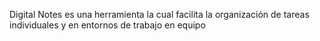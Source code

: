 Digital Notes es una herramienta la cual facilita la organización de tareas individuales y en entornos de trabajo en equipo
